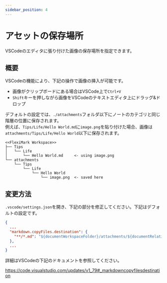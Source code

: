 ```yaml
---
sidebar_position: 4
---
```


# アセットの保存場所

VSCodeのエディタに張り付けた画像の保存場所を指定できます。

## 概要

VSCodeの機能により、下記の操作で画像の挿入が可能です。

- 画像がクリップボードにある場合はVSCode上で`Ctrl+V`
- `Shift`キーを押しながら画像をVSCodeのテキストエディタ上にドラッグ&ドロップ

デフォルトの設定では、`./attachments`フォルダ以下にノートのカテゴリと同じ階層の位置に保存されます。\
例えば、`Tips/Life/Hello World.md`に`image.png`を貼り付けた場合、画像は`attachments/Tips/Life/Hello World`以下に保存されます。

```plaintext
<<FlexiMark Workspace>>
├── Tips
│   └── Life
│       └── Hello World.md     <- using image.png
└── attachments
    └── Tips
        └── Life
            └── Hello World
                └── image.png  <- saved here
```

## 変更方法

`.vscode/settings.json`を開き、下記の部分を修正してください。下記はデフォルトの設定です。
```json title=".vscode/settings.json" {3-5} 
{
  ...
  "markdown.copyFiles.destination": {
    "**/*.md": "${documentWorkspaceFolder}/attachments/${documentRelativeDirName}/${documentBaseName}/"
  },
  ...
}
```

詳細はVSCodeの下記のドキュメントを参照してください。

https://code.visualstudio.com/updates/v1_79#_markdowncopyfilesdestination